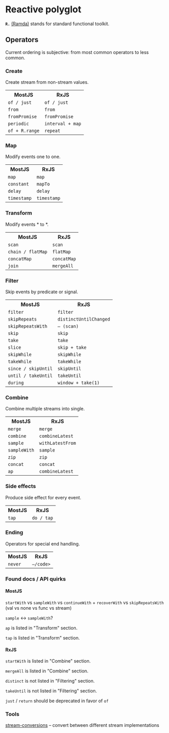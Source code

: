 # Reactive polyglot

**`R.`** [(Ramda)](http://ramdajs.com/0.19.1/index.html) stands for standard functional toolkit.

## Operators

Current ordering is subjective: from most common operators to less common.

### Create

Create stream from non-stream values.

<table>
<tr><th>MostJS</th><th>RxJS</th></tr>
<tr><td><code>of / just</code></td><td><code>of / just</code></td></tr>
<tr><td><code>from</code></td><td><code>from</code></td></tr>
<tr><td><code>fromPromise</code></td><td><code>fromPromise</code></td></tr>
<tr><td><code>periodic</code></td><td><code>interval + map</code></td></tr>
<tr><td><code>of + R.range</code></td><td><code>repeat</code></td></tr>
</table>

### Map

Modify events one to one.

<table>
<tr><th>MostJS</th><th>RxJS</th></tr>
<tr><td><code>map</code></td><td><code>map</code></td></tr>
<tr><td><code>constant</code></td><td><code>mapTo</code></td></tr>
<tr><td><code>delay</code></td><td><code>delay</code></td></tr>
<tr><td><code>timestamp</code></td><td><code>timestamp</code></td></tr>
</table>

### Transform

Modify events * to *.

<table>
<tr><th>MostJS</th><th>RxJS</th></tr>
<tr><td><code>scan</code></td><td><code>scan</code></td></tr>
<tr><td><code>chain / flatMap</code></td><td><code>flatMap</code></td></tr>
<tr><td><code>concatMap</code></td><td><code>concatMap</code></td></tr>
<tr><td><code>join</code></td><td><code>mergeAll</code></td></tr>
</table>

### Filter

Skip events by predicate or signal.

<table>
<tr><th>MostJS</th><th>RxJS</th></tr>
<tr><td><code>filter</code></td><td><code>filter</code></td></tr>
<tr><td><code>skipRepeats</code></td><td><code>distinctUntilChanged</code></td></tr>
<tr><td><code>skipRepeatsWith</code></td><td><code>– (scan)</code></td></tr>
<tr><td><code>skip</code></td><td><code>skip</code></td></tr>
<tr><td><code>take</code></td><td><code>take</code></td></tr>
<tr><td><code>slice</code></td><td><code>skip + take</code></td></tr>
<tr><td><code>skipWhile</code></td><td><code>skipWhile</code></td></tr>
<tr><td><code>takeWhile</code></td><td><code>takeWhile</code></td></tr>
<tr><td><code>since / skipUntil</code></td><td><code>skipUntil</code></td></tr>
<tr><td><code>until / takeUntil</code></td><td><code>takeUntil</code></td></tr>
<tr><td><code>during</code></td><td><code>window + take(1)</code></td></tr>
</table>

### Combine 

Combine multiple streams into single.

<table>
<tr><th>MostJS</th><th>RxJS</th></tr>
<tr><td><code>merge</code></td><td><code>merge</code></td></tr>
<tr><td><code>combine</code></td><td><code>combineLatest</code></td></tr>
<tr><td><code>sample</code></td><td><code>withLatestFrom</code></td></tr>
<tr><td><code>sampleWith</code></td><td><code>sample</code></td></tr>
<tr><td><code>zip</code></td><td><code>zip</code></td></tr>
<tr><td><code>concat</code></td><td><code>concat</code></td></tr>
<tr><td><code>ap</code></td><td><code>combineLatest</code></td></tr>
</table>

### Side effects 

Produce side effect for every event.

<table>
<tr><th>MostJS</th><th>RxJS</th></tr>
<tr><td><code>tap</code></td><td><code>do / tap</code></td></tr>
</table>

### Ending

Operators for special end handling.

<table>
<tr><th>MostJS</th><th>RxJS</th></tr>
<tr><td><code>never</code></td><td><code>–/code></td></tr>
</table>

### Found docs / API quirks

#### MostJS 

`startWith` vs `sampleWith` vs `continueWith` + `recoverWith` vs `skipRepeatsWith`<br/>
(val vs none vs func vs stream)

`sample` <-> `sampleWith`?

`ap` is listed in "Transform" section.

`tap` is listed in "Transform" section.

#### RxJS

`startWith` is listed in "Combine" section.

`mergeAll` is listed in "Combine" section.

`distinct` is not listed in "Filtering" section.

`takeUntil` is not listed in "Filtering" section.

`just` / `return` should be deprecated in favor of `of`

### Tools

[stream-conversions](https://github.com/TylorS/stream-conversions) – convert between different stream implementations
